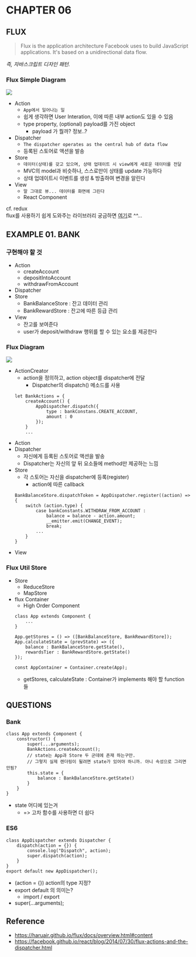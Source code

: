 # CHAPTER 06

## FLUX
> Flux is the application architecture Facebook uses to build JavaScript applications. It's based on a unidirectional data flow. 

*즉, 자바스크립트 디자인 패턴.*


### Flux Simple Diagram
![](https://haruair.github.io/flux/img/flux-simple-f8-diagram-1300w.png)

* Action
    - `App에서 일어나는 일`
    - 쉽게 생각하면 User Interation, 이에 따른 내부 action도 있을 수 있음
    - type property, (optional) payload를 가진 object
        - payload 가 뭘까? 정보..?
* Dispatcher
    - `The dispatcher operates as the central hub of data flow`
    - 등록된 스토어로 액션을 발송 
* Store
    - `데이터(상태)를 갖고 있으며, 상태 업데이트 시 view에게 새로운 데이터를 전달`
    - MVC의 model과 비슷하나, 스스로만이 상태를 update 가능하다
    - 상태 업데이트시 이벤트를 생성 & 방출하여 변경을 알린다 
* View
    - `말 그대로 뷰... 데이터를 화면에 그린다`
    - React Component 

cf. redux  
flux를 사용하기 쉽게 도와주는 라이브러리 
궁금하면 [여기](https://deminoth.github.io/redux/)로 ^^...





## EXAMPLE 01. BANK
### 구현해야 할 것 
* Action
    - createAccount
    - depositIntoAccount
    - withdrawFromAccount
* Dispatcher
* Store
    - BankBalanceStore : 잔고 데이터 관리 
    - BankRewardStore : 잔고에 따른 등급 관리 
* View
    - 잔고를 보여준다
    - user가 deposit/withdraw 행위를 할 수 있는 요소를 제공한다



### Flux Diagram
![](https://facebook.github.io/react/img/blog/flux-diagram.png)

* ActionCreator
    - action을 정의하고, action object를 dispatcher에 전달 
        + Dispatcher의 dispatch() 메소드를 사용 
    ```
    let BankActions = {
        createAccount() {
            AppDispatcher.dispatch({
                type : bankConstans.CREATE_ACCOUNT,
                amount : 0
            });
        }
        ...
    ```
* Action
* Dispatcher
    - 자신에게 등록된 스토어로 액션을 발송 
    - Dispatcher는 자신의 앞 뒤 요소들에 method만 제공하는 느낌 
* Store
    - 각 스토어는 자신을 dispatcher에 등록(register)
        + action에 따른 callback
    ```
    BankBalanceStore.dispatchToken = AppDispatcher.register((action) => {
        switch (action.type) {
            case bankConstants.WITHDRAW_FROM_ACCOUNT :
                balance = balance - action.amount;
                __emitter.emit(CHANGE_EVENT);
                break;
            ...
        }
    }
    ```
* View


### Flux Util Store
* Store
    - ReduceStore
    - MapStore
* flux Container
    - High Order Component
    ```
    class App extends Component {
        ...
    }

    App.getStores = () => ([BankBalanceStore, BankRewardStore]);
    App.calculateState = (prevState) => ({
        balance : BankBalanceStore.getState(),
        rewardsTier : BankRewardStore.getState()
    });

    const AppContainer = Container.create(App);
    ``` 
    - getStores, calculateState : Container가 implements 해야 할 function 들 
 




## QUESTIONS
### Bank
```
class App extends Component {
    constructor() {
        super(...arguments);
        BankActions.createAccount();
        // state는 App과 Store 두 군데에 존재 하는구만. 
        // 그렇지 실제 렌더링이 될려면 state가 있어야 하니까. 아니 속성으로 그리면 안됨?
        this.state = {
            balance : BankBalanceStore.getState()
        }
    }
}
```
* state 어디에 있는겨 
    - => 고차 함수를 사용하면 더 쉽다

### ES6 
```
class AppDispatcher extends Dispatcher {
    dispatch(action = {}) {
        console.log("Dispatch", action);
        super.dispatch(action);
    }
}
export default new AppDispatcher();
```
* (action = {}) action의 type 지정?
* export default 의 의미는?
    - import / export
* super(...arguments);



## Reference
* https://haruair.github.io/flux/docs/overview.html#content
* https://facebook.github.io/react/blog/2014/07/30/flux-actions-and-the-dispatcher.html

